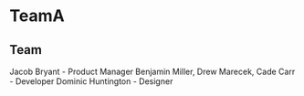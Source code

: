 # TeamA

## Team
Jacob Bryant - Product Manager
Benjamin Miller, Drew Marecek, Cade Carr - Developer
Dominic Huntington - Designer
